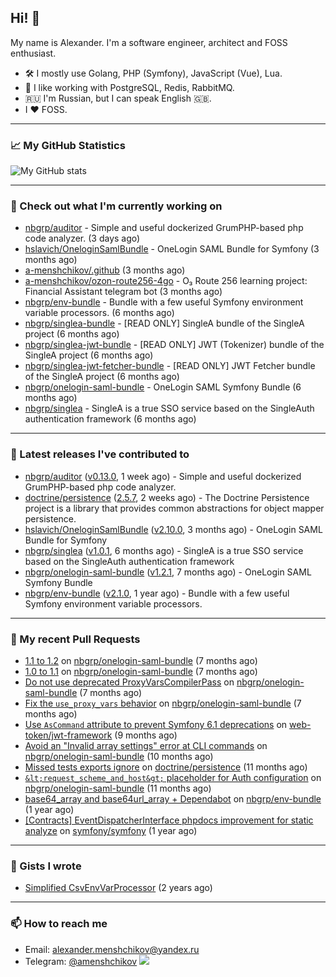 ## Hi! 👋

My name is Alexander. I'm a software engineer, architect and FOSS enthusiast.

* 🛠 I mostly use Golang, PHP (Symfony), JavaScript (Vue), Lua.
* 🧰 I like working with PostgreSQL, Redis, RabbitMQ.
* 🇷🇺 I'm Russian, but I can speak English 🇬🇧.
* I ♥ FOSS.

---

### 📈 My GitHub Statistics

![My GitHub stats](https://github-readme-stats.vercel.app/api?username=a-menshchikov&theme=calm&hide_title=true&include_all_commits=true&show_icons=true)

[comment]: &lt;> (![Top Langs]&#40;https://github-readme-stats.vercel.app/api/top-langs/?username=a-menshchikov&theme=calm&hide_title=true&layout=compact&count_private=true&include_all_commits=true&langs_count=6&#41;)

---

### 👷 Check out what I'm currently working on

- [nbgrp/auditor](https://github.com/nbgrp/auditor) - Simple and useful dockerized GrumPHP-based php code analyzer. (3 days ago)
- [hslavich/OneloginSamlBundle](https://github.com/hslavich/OneloginSamlBundle) - OneLogin SAML Bundle for Symfony (3 months ago)
- [a-menshchikov/.github](https://github.com/a-menshchikov/.github) (3 months ago)
- [a-menshchikov/ozon-route256-4go](https://github.com/a-menshchikov/ozon-route256-4go) - O₃ Route 256 learning project: Financial Assistant telegram bot (3 months ago)
- [nbgrp/env-bundle](https://github.com/nbgrp/env-bundle) - Bundle with a few useful Symfony environment variable processors. (6 months ago)
- [nbgrp/singlea-bundle](https://github.com/nbgrp/singlea-bundle) - [READ ONLY] SingleA bundle of the SingleA project (6 months ago)
- [nbgrp/singlea-jwt-bundle](https://github.com/nbgrp/singlea-jwt-bundle) - [READ ONLY] JWT (Tokenizer) bundle of the SingleA project (6 months ago)
- [nbgrp/singlea-jwt-fetcher-bundle](https://github.com/nbgrp/singlea-jwt-fetcher-bundle) - [READ ONLY] JWT Fetcher bundle of the SingleA project (6 months ago)
- [nbgrp/onelogin-saml-bundle](https://github.com/nbgrp/onelogin-saml-bundle) - OneLogin SAML Symfony Bundle (6 months ago)
- [nbgrp/singlea](https://github.com/nbgrp/singlea) - SingleA is a true SSO service based on the SingleAuth authentication framework (6 months ago)

---

### 🔭 Latest releases I've contributed to

- [nbgrp/auditor](https://github.com/nbgrp/auditor) ([v0.13.0](https://github.com/nbgrp/auditor/releases/tag/v0.13.0), 1 week ago) - Simple and useful dockerized GrumPHP-based php code analyzer.
- [doctrine/persistence](https://github.com/doctrine/persistence) ([2.5.7](https://github.com/doctrine/persistence/releases/tag/2.5.7), 2 weeks ago) - The Doctrine Persistence project is a library that provides common abstractions for object mapper persistence.
- [hslavich/OneloginSamlBundle](https://github.com/hslavich/OneloginSamlBundle) ([v2.10.0](https://github.com/hslavich/OneloginSamlBundle/releases/tag/v2.10.0), 3 months ago) - OneLogin SAML Bundle for Symfony
- [nbgrp/singlea](https://github.com/nbgrp/singlea) ([v1.0.1](https://github.com/nbgrp/singlea/releases/tag/v1.0.1), 6 months ago) - SingleA is a true SSO service based on the SingleAuth authentication framework
- [nbgrp/onelogin-saml-bundle](https://github.com/nbgrp/onelogin-saml-bundle) ([v1.2.1](https://github.com/nbgrp/onelogin-saml-bundle/releases/tag/v1.2.1), 7 months ago) - OneLogin SAML Symfony Bundle
- [nbgrp/env-bundle](https://github.com/nbgrp/env-bundle) ([v2.1.0](https://github.com/nbgrp/env-bundle/releases/tag/v2.1.0), 1 year ago) - Bundle with a few useful Symfony environment variable processors.

---

### 🔨 My recent Pull Requests

- [1.1 to 1.2](https://github.com/nbgrp/onelogin-saml-bundle/pull/18) on [nbgrp/onelogin-saml-bundle](https://github.com/nbgrp/onelogin-saml-bundle) (7 months ago)
- [1.0 to 1.1](https://github.com/nbgrp/onelogin-saml-bundle/pull/17) on [nbgrp/onelogin-saml-bundle](https://github.com/nbgrp/onelogin-saml-bundle) (7 months ago)
- [Do not use deprecated ProxyVarsCompilerPass](https://github.com/nbgrp/onelogin-saml-bundle/pull/14) on [nbgrp/onelogin-saml-bundle](https://github.com/nbgrp/onelogin-saml-bundle) (7 months ago)
- [Fix the `use_proxy_vars` behavior](https://github.com/nbgrp/onelogin-saml-bundle/pull/13) on [nbgrp/onelogin-saml-bundle](https://github.com/nbgrp/onelogin-saml-bundle) (7 months ago)
- [Use `AsCommand` attribute to prevent Symfony 6.1 deprecations](https://github.com/web-token/jwt-framework/pull/341) on [web-token/jwt-framework](https://github.com/web-token/jwt-framework) (9 months ago)
- [Avoid an &#34;Invalid array settings&#34; error at CLI commands](https://github.com/nbgrp/onelogin-saml-bundle/pull/11) on [nbgrp/onelogin-saml-bundle](https://github.com/nbgrp/onelogin-saml-bundle) (10 months ago)
- [Missed tests exports ignore](https://github.com/doctrine/persistence/pull/259) on [doctrine/persistence](https://github.com/doctrine/persistence) (11 months ago)
- [`&lt;request_scheme_and_host&gt;` placeholder for Auth configuration](https://github.com/nbgrp/onelogin-saml-bundle/pull/8) on [nbgrp/onelogin-saml-bundle](https://github.com/nbgrp/onelogin-saml-bundle) (11 months ago)
- [base64_array and base64url_array &#43; Dependabot](https://github.com/nbgrp/env-bundle/pull/2) on [nbgrp/env-bundle](https://github.com/nbgrp/env-bundle) (1 year ago)
- [[Contracts] EventDispatcherInterface phpdocs improvement for static analyze](https://github.com/symfony/symfony/pull/45381) on [symfony/symfony](https://github.com/symfony/symfony) (1 year ago)

---

### 📓 Gists I wrote

- [Simplified CsvEnvVarProcessor](https://gist.github.com/08650c7b76154eb00c18d093e5087f0b) (2 years ago)

---

### 📫 How to reach me

- Email: [alexander.menshchikov@yandex.ru](mailto:alexander.menshchikov@yandex.ru)
- Telegram: [@amenshchikov](https://t.me/amenshchikov)
![](https://hit.yhype.me/github/profile?user_id=2580489)
